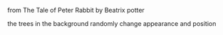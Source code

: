 from The Tale of Peter Rabbit by Beatrix potter

the trees in the background randomly change appearance and position
